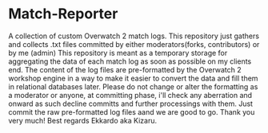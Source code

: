 # Match-Reporter
A collection of custom Overwatch 2 match logs. This repository just gathers and collects .txt files committed by either moderators(forks, contributors) or by me (admin)
This repository is meant as a temporary storage for aggregating the data of each match log as soon as possible on my clients end.
The content of the log files are pre-formatted by the Overwatch 2 workshop engine in a way to make it easier to convert the data and fill them in relational databases later. 
Please do not change or alter the formatting as a moderator or anyone, at committing phase, i'll check any aberration and onward as such decline committs and further processings with them.
Just commit the raw pre-formatted log files aand we are good to go. 
Thank you very much! 
Best regards 
Ekkardo aka Kizaru.
